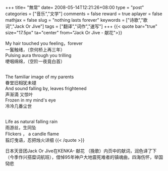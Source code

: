 +++
title= "無常"
date= 2008-05-14T12:21:26+08:00
type = "post"
categories = ["音乐","文学"]
comments = false
reward = true
aplayer = false
mathjax = false
slug = "nothing lasts forever"
keywords = ["诗歌","歌词","Jack Or Jive"]
tags = ["翻译","词作","速写"]
+++
{{< quote bar="true" size="17.5px"  ta="center" from="Jack Or Jive - 献花">}}

My hair touched you feeling，forever<br>
一鬒触绪，（奈何桥上再三年）<br>
Pulsing aura through you trilling<br>
哽咽绵绵，（空阶一夜竟白首）<br><br>

The familiar image of my parents<br>
眷堂旧相犹未褪<br>
And sound falling by, leaves frightened<br>
声渐滴 又惊叶<br>
Frozen in my mind's eye<br>
冷冷几番尘世<br><br>


Life as natural falling rain<br>
雨游丝，生同坠<br>
Flickers ， a candle flame<br>
翦灯曳语，忍把烛火详细
{{< /quote >}}
<!--more-->
日本天音团Jack Or Jive在KENKA- 献花 （挽歌）内页中的献词，润色译了下（今季作兴搭糜词航班），借悼95年神户大地震死难者的镇魂曲，四海伤怀，举国恸悲

